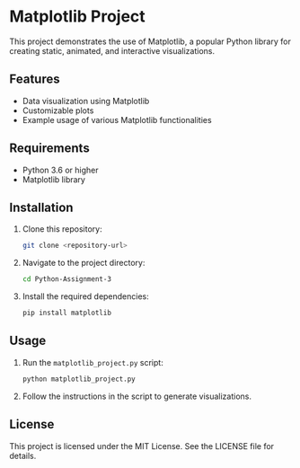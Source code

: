 # Matplotlib Project

This project demonstrates the use of Matplotlib, a popular Python library for creating static, animated, and interactive visualizations.

## Features
- Data visualization using Matplotlib
- Customizable plots
- Example usage of various Matplotlib functionalities

## Requirements
- Python 3.6 or higher
- Matplotlib library

## Installation
1. Clone this repository:
   ```bash
   git clone <repository-url>
   ```
2. Navigate to the project directory:
   ```bash
   cd Python-Assignment-3
   ```
3. Install the required dependencies:
   ```bash
   pip install matplotlib
   ```

## Usage
1. Run the `matplotlib_project.py` script:
   ```bash
   python matplotlib_project.py
   ```
2. Follow the instructions in the script to generate visualizations.

## License
This project is licensed under the MIT License. See the LICENSE file for details.